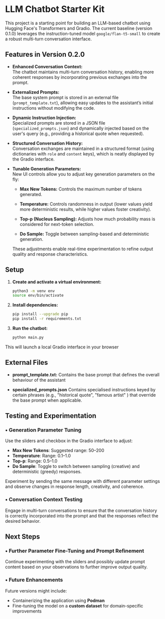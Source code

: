 # LLM Chatbot Starter Kit

This project is a starting point for building an LLM-based chatbot using Hugging Face's Transformers and Gradio. The current baseline (version 0.1.0) leverages the instruction-tuned model `google/flan-t5-small` to create a robust multi-turn conversation interface.

## Features in Version 0.2.0

- **Enhanced Conversation Context:**  
  The chatbot maintains multi-turn conversation history, enabling more coherent responses by incorporating previous exchanges into the prompt.

- **Externalized Prompts:**  
  The base system prompt is stored in an external file (`prompt_template.txt`), allowing easy updates to the assistant’s initial instructions without modifying the code.

- **Dynamic Instruction Injection:**  
  Specialized prompts are stored in a JSON file (`specialized_prompts.json`) and dynamically injected based on the user's query (e.g., providing a historical quote when requested).

- **Structured Conversation History:**  
  Conversation exchanges are maintained in a structured format (using dictionaries with `role` and `content` keys), which is neatly displayed by the Gradio interface.

- **Tunable Generation Parameters:**  
  New UI controls allow you to adjust key generation parameters on the fly:

  - **Max New Tokens:** Controls the maximum number of tokens generated.
  
  - **Temperature:** Controls randomness in output (lower values yield more deterministic results, while higher values foster creativity).

  - **Top-p (Nucleus Sampling):** Adjusts how much probability mass is considered for next-token selection.
  
  - **Do Sample:** Toggle between sampling-based and deterministic generation.

  These adjustments enable real-time experimentation to refine output quality and response characteristics.

## Setup

1. **Create and activate a virtual environment:**

   ```bash
   python3 -m venv env
   source env/bin/activate

2. **Install dependencies:**

   ```bash
   pip install --upgrade pip
   pip install -r requirements.txt

3. **Run the chatbot:**

   ```bash
   python main.py

This will launch a local Gradio interface in your browser

## External Files

- **prompt_template.txt:**
  Contains the base prompt that defines the overall behaviour of the assistant

- **specialized_prompts.json**
  Contains specialised instructions keyed by certain phrases (e.g., "historical quote", "famous artist" ) that override the base prompt when applicable.

## Testing and Experimentation

### • Generation Parameter Tuning

Use the sliders and checkbox in the Gradio interface to adjust:

- **Max New Tokens**: Suggested range: 50–200  
- **Temperature**: Range: 0.1–1.0  
- **Top-p**: Range: 0.5–1.0  
- **Do Sample**: Toggle to switch between sampling (creative) and deterministic (greedy) responses.

Experiment by sending the same message with different parameter settings and observe changes in response length, creativity, and coherence.

### • Conversation Context Testing

Engage in multi-turn conversations to ensure that the conversation history is correctly incorporated into the prompt and that the responses reflect the desired behavior.

## Next Steps

### • Further Parameter Fine-Tuning and Prompt Refinement

Continue experimenting with the sliders and possibly update prompt content based on your observations to further improve output quality.

### • Future Enhancements

Future versions might include:

- Containerizing the application using **Podman**  
- Fine-tuning the model on a **custom dataset** for domain-specific improvements
